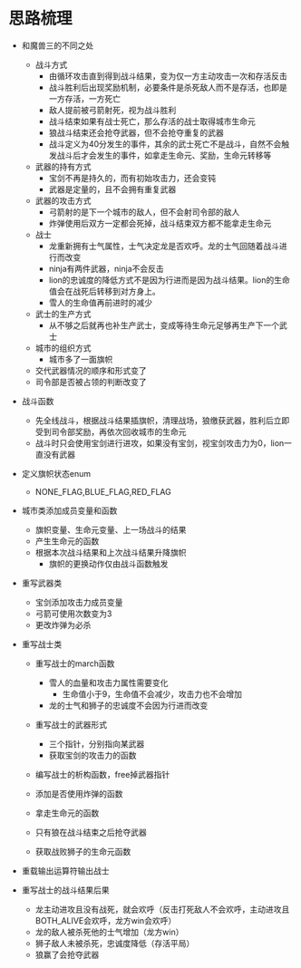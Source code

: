 # 思路梳理

- 和魔兽三的不同之处
  - 战斗方式
    - 由循环攻击直到得到战斗结果，变为仅一方主动攻击一次和存活反击
    - 战斗胜利后出现奖励机制，必要条件是杀死敌人而不是存活，也即是一方存活，一方死亡
    - 敌人提前被弓箭射死，视为战斗胜利
    - 战斗结束如果有战士死亡，那么存活的战士取得城市生命元
    - 狼战斗结束还会抢夺武器，但不会抢夺重复的武器
    - 战斗定义为40分发生的事件，其余的武士死亡不是战斗，自然不会触发战斗后才会发生的事件，如拿走生命元、奖励，生命元转移等
  - 武器的持有方式
    - 宝剑不再是持久的，而有初始攻击力，还会变钝
    - 武器是定量的，且不会拥有重复武器
  - 武器的攻击方式
    - 弓箭射的是下一个城市的敌人，但不会射司令部的敌人
    - 炸弹使用后双方一定都会死掉，战斗结束双方都不能拿走生命元
  - 战士
    - 龙重新拥有士气属性，士气决定龙是否欢呼。龙的士气回随着战斗进行而改变
    - ninja有两件武器，ninja不会反击
    - lion的忠诚度的降低方式不是因为行进而是因为战斗结果。lion的生命值会在战死后转移到对方身上。
    - 雪人的生命值再前进时的减少
  - 武士的生产方式
    - 从不够之后就再也补生产武士，变成等待生命元足够再生产下一个武士
  - 城市的组织方式
    - 城市多了一面旗帜
  - 交代武器情况的顺序和形式变了
  - 司令部是否被占领的判断改变了

- 战斗函数
  - 先全线战斗，根据战斗结果插旗帜，清理战场，狼缴获武器，胜利后立即受到司令部奖励，再依次回收城市的生命元
  - 战斗时只会使用宝剑进行进攻，如果没有宝剑，视宝剑攻击力为0，lion一直没有武器

- 定义旗帜状态enum
  - NONE_FLAG,BLUE_FLAG,RED_FLAG
- 城市类添加成员变量和函数
  - 旗帜变量、生命元变量、上一场战斗的结果
  - 产生生命元的函数
  - 根据本次战斗结果和上次战斗结果升降旗帜
    - 旗帜的更换动作仅由战斗函数触发

- 重写武器类
  - 宝剑添加攻击力成员变量
  - 弓箭可使用次数变为3
  - 更改炸弹为必杀

- 重写战士类
  - 重写战士的march函数
    - 雪人的血量和攻击力属性需要变化
      - 生命值小于9，生命值不会减少，攻击力也不会增加
    - 龙的士气和狮子的忠诚度不会因为行进而改变

  - 重写战士的武器形式
    - 三个指针，分别指向某武器
    - 获取宝剑的攻击力的函数

  - 编写战士的析构函数，free掉武器指针

  - 添加是否使用炸弹的函数

  - 拿走生命元的函数

  - 只有狼在战斗结束之后抢夺武器 

  - 获取战败狮子的生命元函数
 
- 重载输出运算符输出战士

- 重写战士的战斗结果后果
  - 龙主动进攻且没有战死，就会欢呼（反击打死敌人不会欢呼，主动进攻且BOTH_ALIVE会欢呼，龙方win会欢呼）
  - 龙的敌人被杀死他的士气增加（龙方win）
  - 狮子敌人未被杀死，忠诚度降低（存活平局）
  - 狼赢了会抢夺武器